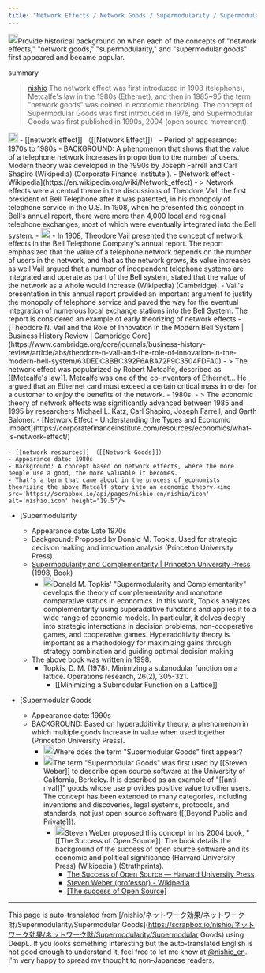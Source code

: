 ```yaml
---
title: "Network Effects / Network Goods / Supermodularity / Supermodular Goods"
---
```


<img src='https://scrapbox.io/api/pages/nishio-en/nishio/icon' alt='nishio.icon' height="19.5"/>Provide historical background on when each of the concepts of "network effects," "network goods," "supermodularity," and "supermodular goods" first appeared and became popular.

summary
> [nishio](https://x.com/nishio/status/1793135735849234718) The network effect was first introduced in 1908 (telephone), Metcalfe's law in the 1980s (Ethernet), and then in 1985~95 the term "network goods" was coined in economic theorizing. The concept of Supermodular Goods was first introduced in 1978, and Supermodular Goods was first published in 1990s, 2004 (open source movement).


<img src='https://scrapbox.io/api/pages/nishio-en/gpt/icon' alt='gpt.icon' height="19.5"/>
    - [[network effect]] （[[Network Effect]]）
    - Period of appearance: 1970s to 1980s
    - BACKGROUND: A phenomenon that shows that the value of a telephone network increases in proportion to the number of users. Modern theory was developed in the 1990s by Joseph Farrell and Carl Shapiro (Wikipedia) (Corporate Finance Institute ).
        - [Network effect - Wikipedia](https://en.wikipedia.org/wiki/Network_effect)
            - > Network effects were a central theme in the discussions of Theodore Vail, the first president of Bell Telephone after it was patented, in his monopoly of telephone service in the U.S. In 1908, when he presented this concept in Bell's annual report, there were more than 4,000 local and regional telephone exchanges, most of which were eventually integrated into the Bell system.
                - <img src='https://scrapbox.io/api/pages/nishio-en/gpt/icon' alt='gpt.icon' height="19.5"/>
                    - In 1908, Theodore Vail presented the concept of network effects in the Bell Telephone Company's annual report. The report emphasized that the value of a telephone network depends on the number of users in the network, and that as the network grows, its value increases as well Vail argued that a number of independent telephone systems are integrated and operate as part of the Bell system, stated that the value of the network as a whole would increase (Wikipedia) (Cambridge).
                    - Vail's presentation in this annual report provided an important argument to justify the monopoly of telephone service and paved the way for the eventual integration of numerous local exchange stations into the Bell System. The report is considered an example of early theorizing of network effects
                    - [Theodore N. Vail and the Role of Innovation in the Modern Bell System | Business History Review | Cambridge Core](https://www.cambridge.org/core/journals/business-history-review/article/abs/theodore-n-vail-and-the-role-of-innovation-in-the-modern-bell-system/63DEDC8BBC392F6ABA72F9C3504FDFA0)
            - > The network effect was popularized by Robert Metcalfe, described as [[Metcalfe's law]]. Metcalfe was one of the co-inventors of Ethernet... He argued that an Ethernet card must exceed a certain critical mass in order for a customer to enjoy the benefits of the network.
                - 1980s.
            - > The economic theory of network effects was significantly advanced between 1985 and 1995 by researchers Michael L. Katz, Carl Shapiro, Joseph Farrell, and Garth Saloner.
        - [Network Effect - Understanding the Types and Economic Impact](https://corporatefinanceinstitute.com/resources/economics/what-is-network-effect/)

    - [[network resources]] （[[Network Goods]]）
    - Appearance date: 1980s
    - Background: A concept based on network effects, where the more people use a good, the more valuable it becomes.
    - That's a term that came about in the process of economists theorizing the above Metcalf story into an economic theory.<img src='https://scrapbox.io/api/pages/nishio-en/nishio/icon' alt='nishio.icon' height="19.5"/>

- [Supermodularity
    - Appearance date: Late 1970s
    - Background: Proposed by Donald M. Topkis. Used for strategic decision making and innovation analysis (Princeton University Press).
    - [Supermodularity and Complementarity | Princeton University Press](https://press.princeton.edu/books/hardcover/9780691032443/supermodularity-and-complementarity) (1998, Book)
        - <img src='https://scrapbox.io/api/pages/nishio-en/gpt/icon' alt='gpt.icon' height="19.5"/>Donald M. Topkis' "Supermodularity and Complementarity" develops the theory of complementarity and monotone comparative statics in economics. In this work, Topkis analyzes complementarity using superadditive functions and applies it to a wide range of economic models. In particular, it delves deeply into strategic interactions in decision problems, non-cooperative games, and cooperative games. Hyperadditivity theory is important as a methodology for maximizing gains through strategy combination and guiding optimal decision making
    - The above book was written in 1998.
        - Topkis, D. M. (1978). Minimizing a submodular function on a lattice. Operations research, 26(2), 305-321.
            - [[Minimizing a Submodular Function on a Lattice]]

- [Supermodular Goods
    - Appearance date: 1990s
    - BACKGROUND: Based on hyperadditivity theory, a phenomenon in which multiple goods increase in value when used together (Princeton University Press).
        - <img src='https://scrapbox.io/api/pages/nishio-en/nishio/icon' alt='nishio.icon' height="19.5"/>Where does the term "Supermodular Goods" first appear?
        - <img src='https://scrapbox.io/api/pages/nishio-en/gpt/icon' alt='gpt.icon' height="19.5"/>The term "Supermodular Goods" was first used by [[Steven Weber]] to describe open source software at the University of California, Berkeley. It is described as an example of "[[anti-rival]]" goods whose use provides positive value to other users. The concept has been extended to many categories, including inventions and discoveries, legal systems, protocols, and standards, not just open source software ([[Beyond Public and Private]]).
            - <img src='https://scrapbox.io/api/pages/nishio-en/gpt/icon' alt='gpt.icon' height="19.5"/>Steven Weber proposed this concept in his 2004 book, "[[The Success of Open Source]]. The book details the background of the success of open source software and its economic and political significance (Harvard University Press) (Wikipedia ) (Strathprints).
                - [The Success of Open Source — Harvard University Press](https://www.hup.harvard.edu/books/9780674018587)
                - [Steven Weber (professor) - Wikipedia](https://en.wikipedia.org/wiki/Steven_Weber_(professor))
                - [[The success of Open Source]](2004)

---
This page is auto-translated from [/nishio/ネットワーク効果/ネットワーク財/Supermodularity/Supermodular Goods](https://scrapbox.io/nishio/ネットワーク効果/ネットワーク財/Supermodularity/Supermodular Goods) using DeepL. If you looks something interesting but the auto-translated English is not good enough to understand it, feel free to let me know at [@nishio_en](https://twitter.com/nishio_en). I'm very happy to spread my thought to non-Japanese readers.